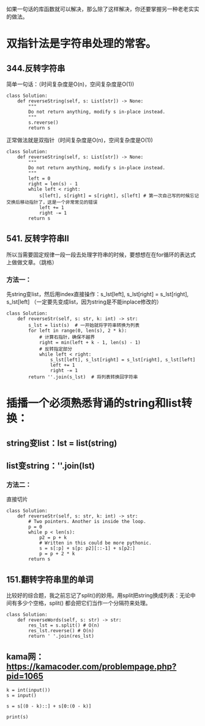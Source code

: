 如果一句话的库函数就可以解决，那么除了这样解决，你还要掌握另一种老老实实的做法。

# 双指针法是字符串处理的常客。

## 344.反转字符串

简单一句话：（时间复杂度是O(n)，空间复杂度是O(1))
```
class Solution:
    def reverseString(self, s: List[str]) -> None:
        """
        Do not return anything, modify s in-place instead.
        """
        s.reverse() 
        return s
```

正常做法就是双指针（时间复杂度是O(n)，空间复杂度是O(1))
```
class Solution:
    def reverseString(self, s: List[str]) -> None:
        """
        Do not return anything, modify s in-place instead.
        """
        left = 0
        right = len(s) - 1
        while left < right:
            s[left], s[right] = s[right], s[left] # 第一次自己写的时候忘记交换后移动指针了，这是一个非常常见的错误
            left += 1
            right -= 1
        return s
```

## 541. 反转字符串II

所以当需要固定规律一段一段去处理字符串的时候，要想想在在for循环的表达式上做做文章。（跳格）
### 方法一：

先string变list，然后用index直接操作：s_lst[left], s_lst[right] = s_lst[right], s_lst[left] （一定要先变成list，因为string是不能inplace修改的）

```
class Solution:
    def reverseStr(self, s: str, k: int) -> str:
        s_lst = list(s)  # 一开始就将字符串转换为列表
        for left in range(0, len(s), 2 * k):
            # 计算右指针，确保不越界
            right = min(left + k - 1, len(s) - 1)
            # 反转指定部分
            while left < right:
                s_lst[left], s_lst[right] = s_lst[right], s_lst[left]
                left += 1
                right -= 1
        return ''.join(s_lst)  # 将列表转换回字符串
```

# 插播一个必须熟悉背诵的string和list转换：
## string变list：lst = list(string)
## list变string：''.join(lst)

### 方法二：

直接切片

```
class Solution:
    def reverseStr(self, s: str, k: int) -> str:
        # Two pointers. Another is inside the loop.
        p = 0
        while p < len(s):
            p2 = p + k
            # Written in this could be more pythonic.
            s = s[:p] + s[p: p2][::-1] + s[p2:]
            p = p + 2 * k
        return s
```

## 151.翻转字符串里的单词

比较好的综合题，我之前忘记了split()的妙用。用split把string换成列表：无论中间有多少个空格，split() 都会把它们当作一个分隔符来处理。

```
class Solution:
    def reverseWords(self, s: str) -> str:
        res_lst = s.split() # O(n)
        res_lst.reverse() # O(n)
        return ' '.join(res_lst)
```

## kama网：https://kamacoder.com/problempage.php?pid=1065

```
k = int(input())
s = input()

s = s[(0 - k)::] + s[0:(0 - k)]

print(s)
    
```
